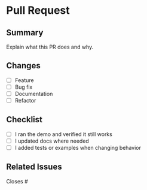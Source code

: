 # Pull Request

## Summary

Explain what this PR does and why.

## Changes

- [ ] Feature
- [ ] Bug fix
- [ ] Documentation
- [ ] Refactor

## Checklist

- [ ] I ran the demo and verified it still works
- [ ] I updated docs where needed
- [ ] I added tests or examples when changing behavior

## Related Issues

Closes #
